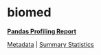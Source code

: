 # biomed

[**Pandas Profiling Report**](https://epistasislab.github.io/penn-ml-benchmarks/profile/biomed.html)

[Metadata](metadata.yaml) | [Summary Statistics](summary_stats.tsv)
